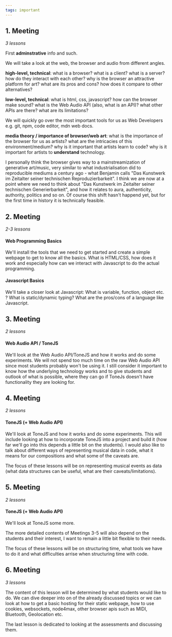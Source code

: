 ```yaml
---
tags: important
---
```


## 1. Meeting

_3 lessons_

First **adminstrative** info and such.

We will take a look at the web, the browser and audio from different angles.

**high-level, technical**: what is a browser? what is a client? what is a server? how do they interact with each other? why is the browser an attractive platform for art? what are its pros and cons? how does it compare to other alternatives?

**low-level, technical**: what is html, css, javascript? how can the browser make sound? what is the Web Audio API (also, what is an API)? what other APIs are there? what are its limitations?

We will quickly go over the most important tools for us as Web Developers e.g. git, npm, code editor, mdn web docs.

**media theory / importance of browser/web art**: what is the importance of the browser for us as artists? what are the intricacies of this environment/medium? why is it important that artists learn to code? why is it important for artists to **understand** technology.

I personally think the browser gives way to a mainstreamization of generative art/music, very similar to what industrialisation did to reproducible mediums a century ago - what Benjamin calls "Das Kunstwerk im Zeitalter seiner technischen Reproduzierbarkeit". I think we are now at a point where we need to think about "Das Kunstwerk im Zeitalter seiner technischen Generierbarkeit", and how it relates to aura, authenticity, authority, politics and so on. Of course this shift hasn't happend yet, but for the first time in history it is technically feasible.

## 2. Meeting

_2-3 lessons_

#### Web Programming Basics

We'll install the tools that we need to get started and create a simple webpage to get to know all the basics. What is HTML/CSS, how does it work and especially how can we interact with Javascript to do the actual programming. 

#### Javascript Basics

We'll take a closer look at Javascript: What is variable, function, object etc. ? What is static/dynamic typing? What are the pros/cons of a language like Javascript.

## 3. Meeting

_2 lessons_

#### Web Audio API / ToneJS

We'll look at the Web Audio API/ToneJS and how it works and do some experiments. We will not spend too much time on the raw Web Audio API since most students probably won't be using it. I still consider it important to know how the underlying technology works and to give students and outlook of what is possible, where they can go if ToneJs doesn't have functionality they are looking for.

## 4. Meeting

_2 lessons_

#### ToneJS (+ Web Audio API)

We'll look at ToneJS and how it works and do some experiments. This will include looking at how to incorporate ToneJS into a project and build it (how far we'll go into this depends a little bit on the students). I would also like to talk about different ways of representing musical data in code, what it means for our compositions and what some of the caveats are.

The focus of these lessons will be on representing musical events as data (what data structures can be useful, what are their caveats/limitations). 

## 5. Meeting

_2 lessons_

#### ToneJS (+ Web Audio API)

We'll look at ToneJS some more.

The more detailed contents of Meetings 3-5 will also depend on the students and their interest, I want to remain a little bit flexible to their needs.

The focus of these lessons will be on structuring time, what tools we have to do it and what difficulties arrise when structuring time with code.

## 6. Meeting

_3 lessons_

The content of this lesson will be determined by what students would like to do. We can dive deeper into on of the already discussed topics or we can look at how to get a basic hosting for their static webpage, how to use cookies, websockets, node4max, other browser apis such as MIDI, Bluetooth, Geolocation etc.

The last lesson is dedicated to looking at the assessments and discussing them.
